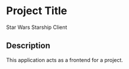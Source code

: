 # Project Title

Star Wars Starship Client

## Description

This application acts as a frontend for a project.
